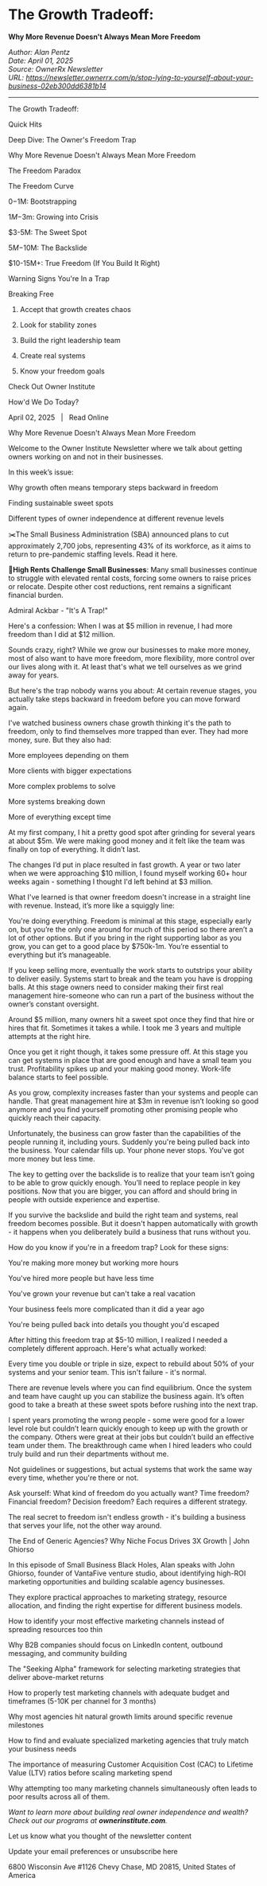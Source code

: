 # The Growth Tradeoff: 
**Why More Revenue Doesn't Always Mean More Freedom**

*Author: Alan Pentz*  
*Date: April 01, 2025*  
*Source: OwnerRx Newsletter*  
*URL: https://newsletter.ownerrx.com/p/stop-lying-to-yourself-about-your-business-02eb300dd6381b14*

---

The Growth Tradeoff:

Quick Hits

Deep Dive: The Owner's Freedom Trap

Why More Revenue Doesn't Always Mean More Freedom

The Freedom Paradox

The Freedom Curve

$0-$1M: Bootstrapping

$1M-$3m: Growing into Crisis

$3-5M: The Sweet Spot

$5M-$10M: The Backslide

$10-15M+: True Freedom (If You Build It Right)

Warning Signs You're In a Trap

Breaking Free

1. Accept that growth creates chaos

2. Look for stability zones

3. Build the right leadership team

4. Create real systems

5. Know your freedom goals

Check Out Owner Institute

How'd We Do Today?

April 02, 2025   |   Read Online

Why More Revenue Doesn't Always Mean More Freedom

Welcome to the Owner Institute Newsletter where we talk about getting owners working on and not in their businesses.

In this week’s issue:

Why growth often means temporary steps backward in freedom

Finding sustainable sweet spots

Different types of owner independence at different revenue levels

✂️The Small Business Administration (SBA) announced plans to cut approximately 2,700 jobs, representing 43% of its workforce, as it aims to return to pre-pandemic staffing levels. Read it here.

🫤**High Rents Challenge Small Businesses**: Many small businesses continue to struggle with elevated rental costs, forcing some owners to raise prices or relocate. Despite other cost reductions, rent remains a significant financial burden.

Admiral Ackbar - "It's A Trap!"

Here's a confession: When I was at $5 million in revenue, I had more freedom than I did at $12 million.

Sounds crazy, right? While we grow our businesses to make more money, most of also want to have more freedom, more flexibility, more control over our lives along with it. At least that's what we tell ourselves as we grind away for years.

But here's the trap nobody warns you about: At certain revenue stages, you actually take steps backward in freedom before you can move forward again.

I've watched business owners chase growth thinking it's the path to freedom, only to find themselves more trapped than ever. They had more money, sure. But they also had:

More employees depending on them

More clients with bigger expectations

More complex problems to solve

More systems breaking down

More of everything except time

At my first company, I hit a pretty good spot after grinding for several years at about $5m. We were making good money and it felt like the team was finally on top of everything. It didn’t last.

The changes I’d put in place resulted in fast growth. A year or two later when we were approaching $10 million, I found myself working 60+ hour weeks again - something I thought I'd left behind at $3 million.

What I've learned is that owner freedom doesn't increase in a straight line with revenue. Instead, it’s more like a squiggly line:

You're doing everything. Freedom is minimal at this stage, especially early on, but you’re the only one around for much of this period so there aren’t a lot of other options. But if you bring in the right supporting labor as you grow, you can get to a good place by $750k-1m. You’re essential to everything but it’s manageable.

If you keep selling more, eventually the work starts to outstrips your ability to deliver easily. Systems start to break and the team you have is dropping balls. At this stage owners need to consider making their first real management hire-someone who can run a part of the business without the owner’s constant oversight.

Around $5 million, many owners hit a sweet spot once they find that hire or hires that fit. Sometimes it takes a while. I took me 3 years and multiple attempts at the right hire.

Once you get it right though, it takes some pressure off. At this stage you can get systems in place that are good enough and have a small team you trust. Profitability spikes up and your making good money. Work-life balance starts to feel possible.

As you grow, complexity increases faster than your systems and people can handle. That great management hire at $3m in revenue isn’t looking so good anymore and you find yourself promoting other promising people who quickly reach their capacity.

Unfortunately, the business can grow faster than the capabilities of the people running it, including yours. Suddenly you're being pulled back into the business. Your calendar fills up. Your phone never stops. You've got more money but less time.

The key to getting over the backslide is to realize that your team isn’t going to be able to grow quickly enough. You’ll need to replace people in key positions. Now that you are bigger, you can afford and should bring in people with outside experience and expertise.

If you survive the backslide and build the right team and systems, real freedom becomes possible. But it doesn't happen automatically with growth - it happens when you deliberately build a business that runs without you.

How do you know if you're in a freedom trap? Look for these signs:

You're making more money but working more hours

You've hired more people but have less time

You've grown your revenue but can't take a real vacation

Your business feels more complicated than it did a year ago

You're being pulled back into details you thought you'd escaped

After hitting this freedom trap at $5-10 million, I realized I needed a completely different approach. Here's what actually worked:

Every time you double or triple in size, expect to rebuild about 50% of your systems and your senior team. This isn't failure - it's normal.

There are revenue levels where you can find equilibrium. Once the system and team have caught up you can stabilize the business again. It’s often good to take a breath at these sweet spots before rushing into the next trap.

I spent years promoting the wrong people - some were good for a lower level role but couldn’t learn quickly enough to keep up with the growth or the company. Others were great at their jobs but couldn’t build an effective team under them. The breakthrough came when I hired leaders who could truly build and run their departments without me.

Not guidelines or suggestions, but actual systems that work the same way every time, whether you're there or not.

Ask yourself: What kind of freedom do you actually want? Time freedom? Financial freedom? Decision freedom? Each requires a different strategy.

The real secret to freedom isn't endless growth - it's building a business that serves your life, not the other way around.

The End of Generic Agencies? Why Niche Focus Drives 3X Growth | John Ghiorso

In this episode of Small Business Black Holes, Alan speaks with John Ghiorso, founder of VantaFive venture studio, about identifying high-ROI marketing opportunities and building scalable agency businesses.

They explore practical approaches to marketing strategy, resource allocation, and finding the right expertise for different business models.

How to identify your most effective marketing channels instead of spreading resources too thin

Why B2B companies should focus on LinkedIn content, outbound messaging, and community building

The "Seeking Alpha" framework for selecting marketing strategies that deliver above-market returns

How to properly test marketing channels with adequate budget and timeframes (5-10K per channel for 3 months)

Why most agencies hit natural growth limits around specific revenue milestones

How to find and evaluate specialized marketing agencies that truly match your business needs

The importance of measuring Customer Acquisition Cost (CAC) to Lifetime Value (LTV) ratios before scaling marketing spend

Why attempting too many marketing channels simultaneously often leads to poor results across all of them.

*Want to learn more about building real owner independence and wealth? Check out our programs at **ownerinstitute.com**.*

Let us know what you thought of the newsletter content

Update your email preferences or unsubscribe here

6800 Wisconsin Ave #1126
Chevy Chase, MD 20815, United States of America
